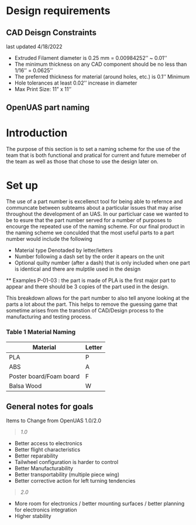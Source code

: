 # Design requirements 

## CAD Deisgn Constraints 
last updated 4/18/2022

* Extruded Filament diameter is 0.25 mm = 0.00984252’’ ~ 0.01’’
* The minimum thickness on any CAD component should be no less than 1/16’’ = 0.0625’’
* The preferred thickness for material (around holes, etc.) is 0.1’’ Minimum
* Hole tolerances at least 0.02’’ increase in diameter
* Max Print Size: 11” x 11’’

## OpenUAS part naming 
# Introduction 
The purpose of this section is to set a naming scheme for the use of the team that is both functional and pratical for current and future memeber of the team as well as those that chose to use the design later on. 

# Set up 
The use of a part number is excellenct tool for being able to refernce and communcate between subteams about a particular issues that may arise throughout the development of an UAS. 
In our particluar case we wanted to be to esure that the part number served for a number of purposes to encourge the repeated use of the naming scheme. For our final product in the naming scheme
we conculded that the most useful parts to a part number would include the following

* Material type Denotaded by letter/letters 
* Number following a dash set by the order it apears on the unit 
* Optional quilty number (after a dash) that is only included when one part is identical and there are mulptile used in the design

** Examples 
P-01-03   :  the part is made of PLA is the first major part to appear and there should be 3 copies of the part used in the design. 

This breakdown allows for the part number to also tell anyone looking at the parts a lot about the part. This helps to remove the guessing game that sometime arises 
from the transtion of CAD/Design process to the manufacturing and testing process. 


### Table 1 Material Naming 
| Material | Letter | 
| --- | --------|
| PLA | P |
| ABS | A |
| Poster board/Foam board| F |
| Balsa Wood | W | 




## General notes for goals 
Items to Change from OpenUAS 1.0/2.0 

> *1.0*

- Better access to electronics
- Better flight characteristics
- Better reparability
- Tailwheel configuration is harder to control
- Better Manufacturability
- Better transportability (multiple piece wing)
- Better corrective action for left turning tendencies


> *2.0* 

- More room for electronics / better mounting surfaces / better planning for electronics integration
- Higher stability 
